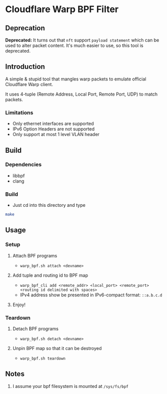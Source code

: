 # Cloudflare Warp BPF Filter

## Deprecation
**Deprecated:** It turns out that `nft` support `payload statement` which can be used to alter packet content. It's much easier to use, so this tool is deprecated.

## Introduction
A simple & stupid tool that mangles warp packets to emulate official Cloudflare Warp client.

It uses 4-tuple (Remote Address, Local Port, Remote Port, UDP) to match packets.

### Limitations
- Only ethernet interfaces are supported
- IPv6 Option Headers are not supported
- Only support at most 1 level VLAN header

## Build
### Dependencies
- libbpf
- clang

### Build
- Just cd into this directory and type
```sh
make
```

## Usage
### Setup
1. Attach BPF programs

   - ` warp_bpf.sh attach <devname> `

2. Add tuple and routing id to BPF map

   - ` warp_bpf_cli add <remote_addr> <local_port> <remote_port> <routing id delimited with spaces> `
   - IPv4 address show be presented in IPv6-compact format: `::a.b.c.d`

3. Enjoy!

### Teardown
1. Detach BPF programs
   - ` warp_bpf.sh detach <devname> `

2. Unpin BPF map so that it can be destroyed
   - `warp_bpf.sh teardown`

## Notes
1. I assume your bpf filesystem is mounted at `/sys/fs/bpf`